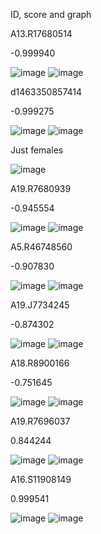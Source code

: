 ID, score and graph

A13.R17680514 

-0.999940

![image](https://github.com/sarabi98/howToImprinting/assets/94226596/ace84462-7ffc-4233-851e-7b0d3e0ac289)
![image](https://github.com/sarabi98/howToImprinting/assets/94226596/48b047fe-7753-4011-94da-b59d852462bc)


d1463350857414

-0.999275

![image](https://github.com/sarabi98/howToImprinting/assets/94226596/a9f493e1-ef4b-415a-b0de-e35df94eb8dc)
![image](https://github.com/sarabi98/howToImprinting/assets/94226596/2ce7294c-66ba-46fb-8314-79e68a92a528)


Just females

![image](https://github.com/sarabi98/howToImprinting/assets/94226596/5cd5d293-5ad6-41cd-84c6-d357fea8fbe9)



A19.R7680939

-0.945554

![image](https://github.com/sarabi98/howToImprinting/assets/94226596/faa53eb7-123d-4861-8c9b-e72de45f4170)
![image](https://github.com/sarabi98/howToImprinting/assets/94226596/0a494c86-ed4c-4364-9b0e-819490ac9bc5)


A5.R46748560

-0.907830

![image](https://github.com/sarabi98/howToImprinting/assets/94226596/c1208174-e16f-46ce-a782-5ae37df29fa8)
![image](https://github.com/sarabi98/howToImprinting/assets/94226596/b7a02b78-9f49-49b5-bf4c-10f5ad05869c)


A19.J7734245

-0.874302

![image](https://github.com/sarabi98/howToImprinting/assets/94226596/6f841198-3d58-43a1-b538-fb97d4041985)
![image](https://github.com/sarabi98/howToImprinting/assets/94226596/4068e07c-9e78-4d51-a4da-e97de186ecb7)


A18.R8900166

-0.751645

![image](https://github.com/sarabi98/howToImprinting/assets/94226596/f42a18b9-dfdf-46a5-beea-71f954ee67dc)
![image](https://github.com/sarabi98/howToImprinting/assets/94226596/016b6f42-5bc4-4329-b084-a872f0b85e2e)


A19.R7696037

0.844244

![image](https://github.com/sarabi98/howToImprinting/assets/94226596/55223fb1-90f9-4fd6-9a03-6df4ae4c51ce)
![image](https://github.com/sarabi98/howToImprinting/assets/94226596/df1a49dd-8bdd-42ca-828e-fe8758d78411)


A16.S11908149

0.999541

![image](https://github.com/sarabi98/howToImprinting/assets/94226596/f46af3f9-8361-454a-bc89-24a114e8a295)
![image](https://github.com/sarabi98/howToImprinting/assets/94226596/456abe60-18db-43b2-a4f9-bfcece971e5c)
